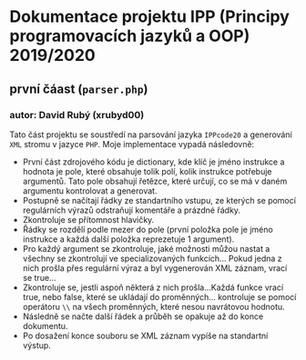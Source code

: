# Dokumentace projektu IPP (Principy programovacích jazyků a OOP) 2019/2020
## první čáast (``parser.php``)
### autor: David Rubý (xrubyd00)
Tato část projektu se soustředí na parsování jazyka ``IPPcode20`` a generování ``XML`` stromu v jazyce ``PHP``.
Moje implementace vypadá následovně:

- První část zdrojového kódu je dictionary, kde klíč je jméno instrukce a hodnota je pole, které obsahuje tolik polí, kolik instrukce potřebuje argumentů. Tato pole obsahují řetězce, které určují, co se má v daném argumentu kontrolovat a generovat.
- Postupně se načítají řádky ze standartního vstupu, ze kterých se pomocí regulárních výrazů odstraňují komentáře a prázdné řádky.
- Zkontroluje se přítomnost hlavičky.
- Řádky se rozdělí podle mezer do pole (první položka pole je jméno instrukce a každá další položka reprezetuje 1 argument).
- Pro každý argument se zkontroluje, jaké možnosti můžou nastat a všechny se zkontrolují ve specializovaných funkcích... Pokud jedna z nich prošla přes regulární výraz a byl vygenerován XML záznam, vrací se true...
- Zkontroluje se, jestli aspoň některá z nich prošla...Každá funkce vrací true, nebo false, které se ukládají do proměnných... kontroluje se pomocí operátoru ``\\`` na všech proměnných, které nesou navrátovou hodnotu. 
- Následně se načte další řádek a průběh se opakuje až do konce dokumentu.
- Po dosažení konce souboru se XML záznam vypíše na standartní výstup.
